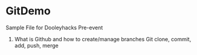 # GitDemo
Sample File for Dooleyhacks Pre-event

1. What is Github and how to create/manage branches
Git clone, commit, add, push, merge
